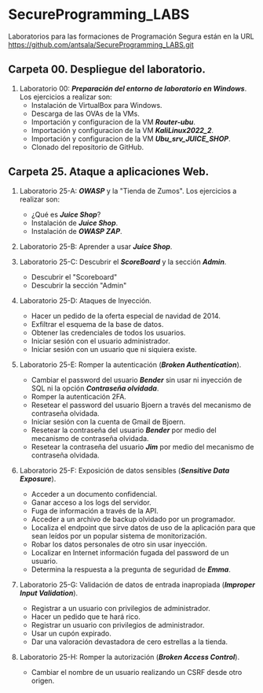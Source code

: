 # SecureProgramming_LABS

Laboratorios para las formaciones de Programación Segura están en la URL https://github.com/antsala/SecureProgramming_LABS.git


## Carpeta 00. Despliegue del laboratorio.

1. Laboratorio 00: ***Preparación del entorno de laboratorio en Windows***. Los ejercicios a realizar son:
   - Instalación de VirtualBox para Windows.
   - Descarga de las OVAs de la VMs.
   - Importación y configuracion de la VM ***Router-ubu***.
   - Importación y configuracion de la VM ***KaliLinux2022_2***.
   - Importación y configuracion de la VM ***Ubu_srv_JUICE_SHOP***.
   - Clonado del repositorio de GitHub.

## Carpeta 25. Ataque a aplicaciones Web.

1. Laboratorio 25-A: ***OWASP*** y la "Tienda de Zumos". Los ejercicios a realizar son:
   - ¿Qué es ***Juice Shop***?
   - Instalación de ***Juice Shop***.
   - Instalación de ***OWASP ZAP***.

2. Laboratorio 25-B: Aprender a usar ***Juice Shop***.

3. Laboratorio 25-C: Descubrir el ***ScoreBoard*** y la sección ***Admin***.
   - Descubrir el "Scoreboard"
   - Descubrir la sección "Admin"

4. Laboratorio 25-D: Ataques de Inyección.
   - Hacer un pedido de la oferta especial de navidad de 2014.
   - Exfiltrar el esquema de la base de datos.
   - Obtener las credenciales de todos los usuarios.
   - Iniciar sesión con el usuario administrador.
   - Iniciar sesión con un usuario que ni siquiera existe.


5. Laboratorio 25-E: Romper la autenticación (***Broken Authentication***).
   - Cambiar el password del usuario ***Bender*** sin usar ni inyección de SQL ni la opción ***Contraseña olvidada***.
   - Romper la autenticación 2FA.
   - Resetear el password del usuario Bjoern a través del mecanismo de contraseña olvidada.
   - Iniciar sesión con la cuenta de Gmail de Bjoern.
   - Resetear la contraseña del usuario ***Bender*** por medio del mecanismo de contraseña olvidada.
   - Resetear la contraseña del usuario ***Jim*** por medio del mecanismo de contraseña olvidada.

6. Laboratorio 25-F: Exposición de datos sensibles (***Sensitive Data Exposure***).
   - Acceder a un documento confidencial.
   - Ganar acceso a los logs del servidor.
   - Fuga de información a través de la API.
   - Acceder a un archivo de backup olvidado por un programador.
   - Localiza el endpoint que sirve datos de uso de la aplicación para que sean leídos por un popular sistema de monitorización.
   - Robar los datos personales de otro sin usar inyección.
   - Localizar en Internet información fugada del password de un usuario.
   - Determina la respuesta a la pregunta de seguridad de ***Emma***.


7. Laboratorio 25-G: Validación de datos de entrada inapropiada (***Improper Input Validation***).
   - Registrar a un usuario con privilegios de administrador. 
   - Hacer un pedido que te hará rico.
   - Registrar un usuario con privilegios de administrador.
   - Usar un cupón expirado.
   - Dar una valoración devastadora de cero estrellas a la tienda.
   
8. Laboratorio 25-H: Romper la autorización (***Broken Access Control***).
   - Cambiar el nombre de un usuario realizando un CSRF desde otro origen.